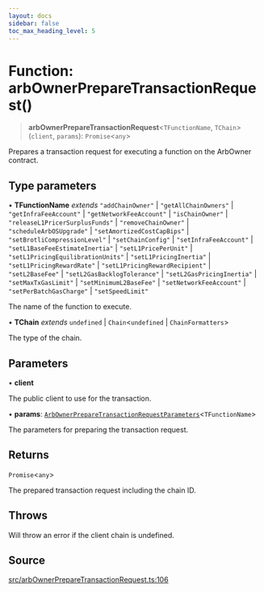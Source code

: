 ```yaml
---
layout: docs
sidebar: false
toc_max_heading_level: 5
---
```


# Function: arbOwnerPrepareTransactionRequest()

> **arbOwnerPrepareTransactionRequest**\<`TFunctionName`, `TChain`\>(`client`, `params`): `Promise`\<`any`\>

Prepares a transaction request for executing a function on the ArbOwner contract.

## Type parameters

• **TFunctionName** *extends* `"addChainOwner"` \| `"getAllChainOwners"` \| `"getInfraFeeAccount"` \| `"getNetworkFeeAccount"` \| `"isChainOwner"` \| `"releaseL1PricerSurplusFunds"` \| `"removeChainOwner"` \| `"scheduleArbOSUpgrade"` \| `"setAmortizedCostCapBips"` \| `"setBrotliCompressionLevel"` \| `"setChainConfig"` \| `"setInfraFeeAccount"` \| `"setL1BaseFeeEstimateInertia"` \| `"setL1PricePerUnit"` \| `"setL1PricingEquilibrationUnits"` \| `"setL1PricingInertia"` \| `"setL1PricingRewardRate"` \| `"setL1PricingRewardRecipient"` \| `"setL2BaseFee"` \| `"setL2GasBacklogTolerance"` \| `"setL2GasPricingInertia"` \| `"setMaxTxGasLimit"` \| `"setMinimumL2BaseFee"` \| `"setNetworkFeeAccount"` \| `"setPerBatchGasCharge"` \| `"setSpeedLimit"`

The name of the function to execute.

• **TChain** *extends* `undefined` \| `Chain`\<`undefined` \| `ChainFormatters`\>

The type of the chain.

## Parameters

• **client**

The public client to use for the transaction.

• **params**: [`ArbOwnerPrepareTransactionRequestParameters`](../type-aliases/ArbOwnerPrepareTransactionRequestParameters.md)\<`TFunctionName`\>

The parameters for preparing the transaction request.

## Returns

`Promise`\<`any`\>

The prepared transaction request including the chain ID.

## Throws

Will throw an error if the client chain is undefined.

## Source

[src/arbOwnerPrepareTransactionRequest.ts:106](https://github.com/anegg0/arbitrum-orbit-sdk/blob/b24cbe9cd68eb30d18566196d2c909bd4086db10/src/arbOwnerPrepareTransactionRequest.ts#L106)
